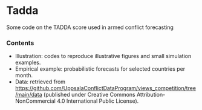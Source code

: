 # Tadda

Some code on the TADDA score used in armed conflict forecasting

### Contents

* Illustration: codes to reproduce illustrative figures and small simulation examples.
* Empirical example: probabilistic forecasts for selected countries per month.
* Data: retrieved from https://github.com/UppsalaConflictDataProgram/views_competition/tree/main/data (published under Creative Commons Attribution-NonCommercial 4.0 International Public License).
